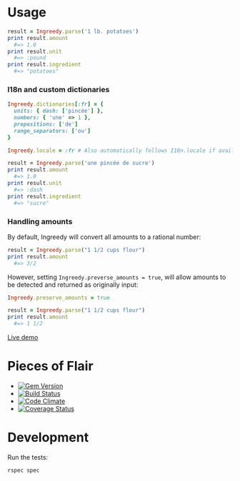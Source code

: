 # Usage

```ruby
result = Ingreedy.parse('1 lb. potatoes')
print result.amount
  #=> 1.0
print result.unit
  #=> :pound
print result.ingredient
  #=> "potatoes"
```

### I18n and custom dictionaries

```ruby
Ingreedy.dictionaries[:fr] = {
  units: { dash: ['pincée'] },
  numbers: { 'une' => 1 },
  prepositions: ['de']
  range_separators: ['ou']
}

Ingreedy.locale = :fr # Also automatically follows I18n.locale if available

result = Ingreedy.parse('une pincée de sucre')
print result.amount
  #=> 1.0
print result.unit
  #=> :dash
print result.ingredient
  #=> "sucre"
```

### Handling amounts

By default, Ingreedy will convert all amounts to a rational number:

```ruby
result = Ingreedy.parse("1 1/2 cups flour")
print result.amount
  #=> 3/2
```

However, setting `Ingreedy.preverse_amounts = true`, will allow amounts
to be detected and returned as originally input:

```ruby
Ingreedy.preserve_amounts = true

result = Ingreedy.parse("1 1/2 cups flour")
print result.amount
  #=> 1 1/2
```

[Live demo](http://hangryingreedytest.herokuapp.com/)

# Pieces of Flair
- [![Gem Version](https://badge.fury.io/rb/ingreedy.svg)](http://badge.fury.io/rb/ingreedy)
- [![Build Status](https://secure.travis-ci.org/iancanderson/ingreedy.svg?branch=master)](http://travis-ci.org/iancanderson/ingreedy)
- [![Code Climate](https://codeclimate.com/github/iancanderson/ingreedy.svg)](https://codeclimate.com/github/iancanderson/ingreedy)
- [![Coverage Status](https://coveralls.io/repos/iancanderson/ingreedy/badge.svg)](https://coveralls.io/r/iancanderson/ingreedy)

# Development

Run the tests:
```
rspec spec
```
